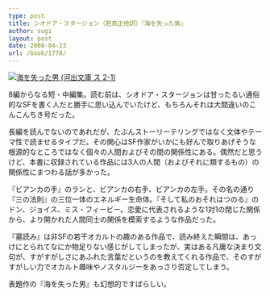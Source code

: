 ```yaml
---
type: post
title: シオドア・スタージョン（若島正他訳）『海を失った男』
author: sugi
layout: post
date: 2008-04-23
url: /book/1778/
---
```

<a href="http://www.amazon.co.jp/exec/obidos/ASIN/4309463029/chezsugi-22/ref=nosim/" onclick="_gaq.push(['_trackEvent', 'outbound-article', 'http://www.amazon.co.jp/exec/obidos/ASIN/4309463029/chezsugi-22/ref=nosim/', '']);" name="amazletlink" target="_blank"><img src="http://i0.wp.com/ec2.images-amazon.com/images/I/518QeH27tFL.SL160.jpg?w=660" alt="海を失った男 (河出文庫 ス 2-1)"  class="alignleft" data-recalc-dims="1" /></a>

8編からなる短・中編集。読む前は、シオドア・スタージョンは甘ったるい通俗的なSFを書く人だと勝手に思い込んでいたけど、もちろんそれは大間違いのこんこんちき号だった。

長編を読んでないのであれだが、たぶんストーリーテリングではなく文体やテーマ性で読ませるタイプだ。その関心はSF作家がいかにも好んで取りあげそうな根源的なところではなく個々の人間およびその間の関係性にある。偶然だと思うけど、本書に収録されている作品には3人の人間（およびそれに類するもの）の関係性にまつわる話が多かった。

『ビアンカの手』のランと、ビアンカの右手、ビアンカの左手。その名の通り『三の法則』の三位一体のエネルギー生命体。『そして私のおそれはつのる』のドン、ジョイス、ミス・フィービー。恋愛に代表されるような1対1の閉じた関係から、より開かれた人間同士の関係を模索するような作品だった。

『墓読み』は非SFの若干オカルトの趣のある作品で、読み終えた瞬間は、あっけにとられてなにか物足りない感じがしてしまったが、実はある凡庸な決まり文句が、すがすがしさにあふれた言葉だというのを教えてくれる作品で、そのすがすがしい力でオカルト趣味やノスタルジーをあっさり否定してしまう。

表題作の『海を失った男』も幻想的ですばらしい。

